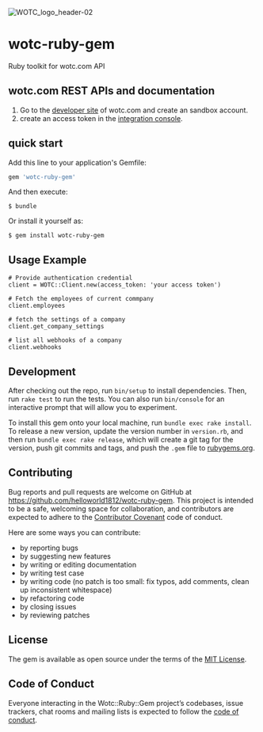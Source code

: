 ![WOTC_logo_header-02](https://user-images.githubusercontent.com/1224077/79107910-d97bc880-7da7-11ea-95a3-40be03be614c.png)

# wotc-ruby-gem

Ruby toolkit for wotc.com API

## wotc.com REST APIs and documentation

1. Go to the [developer site](https://sandbox.wotc.com/portal/api/documentation) of wotc.com and create an sandbox account.
2. create an access token in the [integration console](https://sandbox.wotc.com/portal/client/account/integrations#show-access-token).

## quick start

Add this line to your application's Gemfile:

```ruby
gem 'wotc-ruby-gem'
```

And then execute:

    $ bundle

Or install it yourself as:

    $ gem install wotc-ruby-gem

## Usage Example

```
# Provide authentication credential
client = WOTC::Client.new(access_token: 'your access token')

# Fetch the employees of current commpany
client.employees

# fetch the settings of a company
client.get_company_settings

# list all webhooks of a company
client.webhooks
```

## Development

After checking out the repo, run `bin/setup` to install dependencies. Then, run `rake test` to run the tests. You can also run `bin/console` for an interactive prompt that will allow you to experiment.

To install this gem onto your local machine, run `bundle exec rake install`. To release a new version, update the version number in `version.rb`, and then run `bundle exec rake release`, which will create a git tag for the version, push git commits and tags, and push the `.gem` file to [rubygems.org](https://rubygems.org).

## Contributing

Bug reports and pull requests are welcome on GitHub at https://github.com/helloworld1812/wotc-ruby-gem. This project is intended to be a safe, welcoming space for collaboration, and contributors are expected to adhere to the [Contributor Covenant](http://contributor-covenant.org) code of conduct.

Here are some ways you can contribute:

- by reporting bugs
- by suggesting new features
- by writing or editing documentation
- by writing test case
- by writing code (no patch is too small: fix typos, add comments, clean up inconsistent whitespace)
- by refactoring code
- by closing issues
- by reviewing patches

## License

The gem is available as open source under the terms of the [MIT License](https://opensource.org/licenses/MIT).

## Code of Conduct

Everyone interacting in the Wotc::Ruby::Gem project’s codebases, issue trackers, chat rooms and mailing lists is expected to follow the [code of conduct](https://github.com/[USERNAME]/wotc-ruby-gem/blob/master/CODE_OF_CONDUCT.md).
